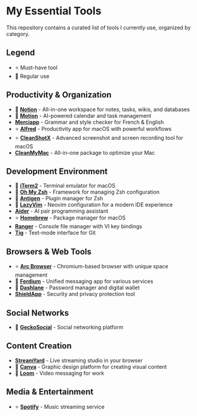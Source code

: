# My Essential Tools

This repository contains a curated list of tools I currently use, organized by category.

## Legend

- ⭐ Must-have tool
- 🔄 Regular use

## Productivity & Organization

- 🔄 **[Notion](https://www.notion.so/)** - All-in-one workspace for notes, tasks, wikis, and databases
- 🔄 **[Motion](https://get.usemotion.com/94irv08n8ksm)** - AI-powered calendar and task management
- **[Merciapp](https://merci-app.cello.so/rnwOfHxnQYt)** - Grammar and style checker for French & English
- ⭐ **[Alfred](https://www.alfredapp.com/)** - Productivity app for macOS with powerful workflows
- ⭐ **[CleanShotX](https://cleanshot.com/)** - Advanced screenshot and screen recording tool for macOS
- **[CleanMyMac](https://macpaw.com/cleanmymac)** - All-in-one package to optimize your Mac

## Development Environment

- 🔄 **[iTerm2](https://iterm2.com/)** - Terminal emulator for macOS
- 🔄 **[Oh My Zsh](https://ohmyz.sh/)** - Framework for managing Zsh configuration
- 🔄 **[Antigen](https://github.com/zsh-users/antigen)** - Plugin manager for Zsh
- 🔄 **[LazyVim](https://www.lazyvim.org/)** - Neovim configuration for a modern IDE experience
- **[Aider](https://aider.chat/)** - AI pair programming assistant
- ⭐ **[Homebrew](https://brew.sh/)** - Package manager for macOS
- **[Ranger](https://ranger.github.io/)** - Console file manager with VI key bindings
- **[Tig](https://jonas.github.io/tig/)** - Text-mode interface for Git

## Browsers & Web Tools

- ⭐ **[Arc Browser](https://arc.net/)** - Chromium-based browser with unique space management
- 🔄 **[Ferdium](https://ferdium.org/)** - Unified messaging app for various services
- 🔄 **[Dashlane](https://www.dashlane.com/cs/jiyB01HKIBLn)** - Password manager and digital wallet
- **[ShieldApp](https://www.shieldapp.ai/?via=gabriel)** - Security and privacy protection tool

## Social Networks

- 🔄 **[GeckoSocial](https://www.geckosocial.app?via=gabrielpic)** - Social networking platform

## Content Creation

- **[StreamYard](https://streamyard.com/?fpr=gabriel44)** - Live streaming studio in your browser
- 🔄 **[Canva](https://www.canva.com/)** - Graphic design platform for creating visual content
- 🔄 **[Loom](https://www.loom.com/)** - Video messaging for work

## Media & Entertainment

- ⭐ **[Spotify](https://www.spotify.com/)** - Music streaming service
